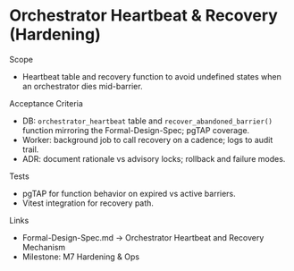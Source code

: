 # Orchestrator Heartbeat & Recovery (Hardening)

Scope

- Heartbeat table and recovery function to avoid undefined states when an
  orchestrator dies mid-barrier.

Acceptance Criteria

- DB: `orchestrator_heartbeat` table and `recover_abandoned_barrier()` function
  mirroring the Formal-Design-Spec; pgTAP coverage.
- Worker: background job to call recovery on a cadence; logs to audit trail.
- ADR: document rationale vs advisory locks; rollback and failure modes.

Tests

- pgTAP for function behavior on expired vs active barriers.
- Vitest integration for recovery path.

Links

- Formal-Design-Spec.md → Orchestrator Heartbeat and Recovery Mechanism
- Milestone: M7 Hardening & Ops
